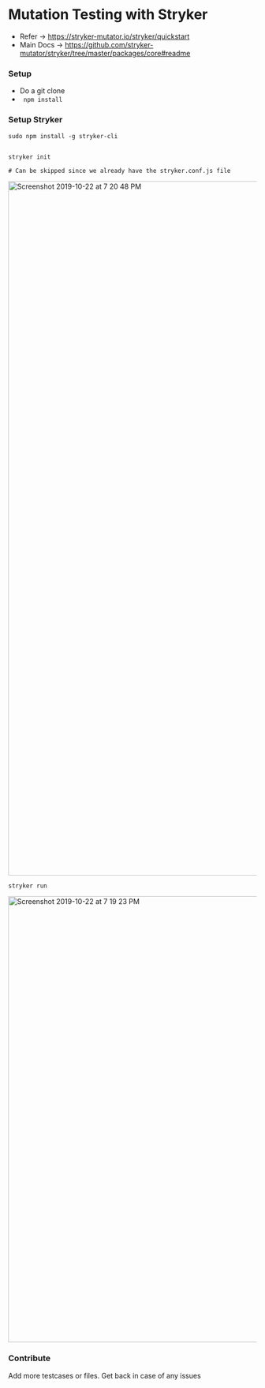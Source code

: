 # Mutation Testing with Stryker

- Refer -> https://stryker-mutator.io/stryker/quickstart
- Main Docs -> https://github.com/stryker-mutator/stryker/tree/master/packages/core#readme

### Setup

- Do a git clone 
- ``` npm install```


### Setup Stryker 


```console
sudo npm install -g stryker-cli 
```

```console

stryker init

# Can be skipped since we already have the stryker.conf.js file
```
<img width="1407" alt="Screenshot 2019-10-22 at 7 20 48 PM" src="https://user-images.githubusercontent.com/25258877/67292791-1a81d700-f501-11e9-9d83-7fd40052456c.png">



```
stryker run
```
<img width="904" alt="Screenshot 2019-10-22 at 7 19 23 PM" src="https://user-images.githubusercontent.com/25258877/67292661-ee665600-f500-11e9-9732-65c85bbb8ac3.png">

### Contribute

Add more testcases or files. Get back in case of any issues
